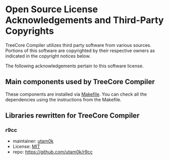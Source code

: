 # Open Source License Acknowledgements and Third-Party Copyrights

TreeCore Compiler utilizes third party software from various sources. Portions of this software are copyrighted by their respective owners as indicated in the copyright notices below.

The following acknowledgements pertain to this software license.

## Main components used by TreeCore Compiler
These components are installed via [Makefile](./Makefile). You can check all the dependencies using the instructions from the Makefile.

## Libraries rewritten for TreeCore Compiler
### r9cc
* maintainer: [utam0k](https://github.com/utam0k)
* License: [MIT](https://github.com/utam0k/r9cc/blob/master/LICENSE)
* repo: https://github.com/utam0k/r9cc

